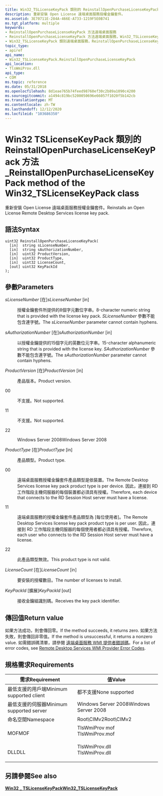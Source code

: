 ```yaml
---
title: Win32_TSLicenseKeyPack 類別的 ReinstallOpenPurchaseLicenseKeyPack 方法
description: 重新安裝 Open License 遠端桌面服務授權金鑰套件。
ms.assetid: 3E70711E-284A-466E-A733-1219F5E0B741
ms.tgt_platform: multiple
keywords:
- ReinstallOpenPurchaseLicenseKeyPack 方法遠端桌面服務
- ReinstallOpenPurchaseLicenseKeyPack 方法遠端桌面服務，Win32_TSLicenseKeyPack 類別
- Win32_TSLicenseKeyPack 類別遠端桌面服務，ReinstallOpenPurchaseLicenseKeyPack 方法
topic_type:
- apiref
api_name:
- Win32_TSLicenseKeyPack.ReinstallOpenPurchaseLicenseKeyPack
api_location:
- TlsWmiProv.dll
api_type:
- COM
ms.topic: reference
ms.date: 05/31/2018
ms.openlocfilehash: 8d1eae765b74feed98760ef30c2b89a1090c4200
ms.sourcegitcommit: a1494c819bc5200050696e66057f1020f5b142cb
ms.translationtype: MT
ms.contentlocale: zh-TW
ms.lasthandoff: 12/12/2020
ms.locfileid: "103686350"
---
```

# <a name="reinstallopenpurchaselicensekeypack-method-of-the-win32_tslicensekeypack-class"></a><span data-ttu-id="51511-106">Win32 TSLicenseKeyPack 類別的 ReinstallOpenPurchaseLicenseKeyPack 方法 \_</span><span class="sxs-lookup"><span data-stu-id="51511-106">ReinstallOpenPurchaseLicenseKeyPack method of the Win32\_TSLicenseKeyPack class</span></span>

<span data-ttu-id="51511-107">重新安裝 Open License 遠端桌面服務授權金鑰套件。</span><span class="sxs-lookup"><span data-stu-id="51511-107">Reinstalls an Open License Remote Desktop Services license key pack.</span></span>

## <a name="syntax"></a><span data-ttu-id="51511-108">語法</span><span class="sxs-lookup"><span data-stu-id="51511-108">Syntax</span></span>


```mof
uint32 ReinstallOpenPurchaseLicenseKeyPack(
  [in]  string sLicenseNumber,
  [in]  string sAuthorizationNumber,
  [in]  uint32 ProductVersion,
  [in]  uint32 ProductType,
  [in]  uint32 LicenseCount,
  [out] uint32 KeyPackId
);
```



## <a name="parameters"></a><span data-ttu-id="51511-109">參數</span><span class="sxs-lookup"><span data-stu-id="51511-109">Parameters</span></span>

<dl> <dt>

<span data-ttu-id="51511-110">*sLicenseNumber* \[在\]</span><span class="sxs-lookup"><span data-stu-id="51511-110">*sLicenseNumber* \[in\]</span></span>
</dt> <dd>

<span data-ttu-id="51511-111">授權金鑰套件所提供的8個字元數位字串。</span><span class="sxs-lookup"><span data-stu-id="51511-111">8-character numeric string that is provided with the license key pack.</span></span> <span data-ttu-id="51511-112">*SLicenseNumber* 參數不能包含連字號。</span><span class="sxs-lookup"><span data-stu-id="51511-112">The *sLicenseNumber* parameter cannot contain hyphens.</span></span>

</dd> <dt>

<span data-ttu-id="51511-113">*sAuthorizationNumber* \[在\]</span><span class="sxs-lookup"><span data-stu-id="51511-113">*sAuthorizationNumber* \[in\]</span></span>
</dt> <dd>

<span data-ttu-id="51511-114">以授權金鑰提供的15個字元的英數位元字串。</span><span class="sxs-lookup"><span data-stu-id="51511-114">15-character alphanumeric string that is provided with the license key.</span></span> <span data-ttu-id="51511-115">*SAuthorizationNumber* 參數不能包含連字號。</span><span class="sxs-lookup"><span data-stu-id="51511-115">The *sAuthorizationNumber* parameter cannot contain hyphens.</span></span>

</dd> <dt>

<span data-ttu-id="51511-116">*ProductVersion* \[在\]</span><span class="sxs-lookup"><span data-stu-id="51511-116">*ProductVersion* \[in\]</span></span>
</dt> <dd>

<span data-ttu-id="51511-117">產品版本。</span><span class="sxs-lookup"><span data-stu-id="51511-117">Product version.</span></span>

<dt>

<span data-ttu-id="51511-118">0</span><span class="sxs-lookup"><span data-stu-id="51511-118">0</span></span>
</dt> <dd>

<span data-ttu-id="51511-119">不支援。</span><span class="sxs-lookup"><span data-stu-id="51511-119">Not supported.</span></span>

</dd> <dt>

<span data-ttu-id="51511-120">1</span><span class="sxs-lookup"><span data-stu-id="51511-120">1</span></span>
</dt> <dd>

<span data-ttu-id="51511-121">不支援。</span><span class="sxs-lookup"><span data-stu-id="51511-121">Not supported.</span></span>

</dd> <dt>

<span data-ttu-id="51511-122">2</span><span class="sxs-lookup"><span data-stu-id="51511-122">2</span></span>
</dt> <dd>

<span data-ttu-id="51511-123">Windows Server 2008</span><span class="sxs-lookup"><span data-stu-id="51511-123">Windows Server 2008</span></span>

</dd> </dl> </dd> <dt>

<span data-ttu-id="51511-124">*ProductType* \[在\]</span><span class="sxs-lookup"><span data-stu-id="51511-124">*ProductType* \[in\]</span></span>
</dt> <dd>

<span data-ttu-id="51511-125">產品類型。</span><span class="sxs-lookup"><span data-stu-id="51511-125">Product type.</span></span>

<dt>

<span data-ttu-id="51511-126">0</span><span class="sxs-lookup"><span data-stu-id="51511-126">0</span></span>
</dt> <dd>

<span data-ttu-id="51511-127">遠端桌面服務授權金鑰套件產品類型是依裝置。</span><span class="sxs-lookup"><span data-stu-id="51511-127">The Remote Desktop Services license key pack product type is per device.</span></span> <span data-ttu-id="51511-128">因此，連接到 RD 工作階段主機伺服器的每個裝置都必須具有授權。</span><span class="sxs-lookup"><span data-stu-id="51511-128">Therefore, each device that connects to the RD Session Host server must have a license.</span></span>

</dd> <dt>

<span data-ttu-id="51511-129">1</span><span class="sxs-lookup"><span data-stu-id="51511-129">1</span></span>
</dt> <dd>

<span data-ttu-id="51511-130">遠端桌面服務的授權金鑰套件產品類型為 [每位使用者]。</span><span class="sxs-lookup"><span data-stu-id="51511-130">The Remote Desktop Services license key pack product type is per user.</span></span> <span data-ttu-id="51511-131">因此，連接到 RD 工作階段主機伺服器的每個使用者都必須具有授權。</span><span class="sxs-lookup"><span data-stu-id="51511-131">Therefore, each user who connects to the RD Session Host server must have a license.</span></span>

</dd> <dt>

<span data-ttu-id="51511-132">2</span><span class="sxs-lookup"><span data-stu-id="51511-132">2</span></span>
</dt> <dd>

<span data-ttu-id="51511-133">此產品類型無效。</span><span class="sxs-lookup"><span data-stu-id="51511-133">This product type is not valid.</span></span>

</dd> </dl> </dd> <dt>

<span data-ttu-id="51511-134">*LicenseCount* \[在\]</span><span class="sxs-lookup"><span data-stu-id="51511-134">*LicenseCount* \[in\]</span></span>
</dt> <dd>

<span data-ttu-id="51511-135">要安裝的授權數目。</span><span class="sxs-lookup"><span data-stu-id="51511-135">The number of licenses to install.</span></span>

</dd> <dt>

<span data-ttu-id="51511-136">*KeyPackId* \[擴展\]</span><span class="sxs-lookup"><span data-stu-id="51511-136">*KeyPackId* \[out\]</span></span>
</dt> <dd>

<span data-ttu-id="51511-137">接收金鑰組識別碼。</span><span class="sxs-lookup"><span data-stu-id="51511-137">Receives the key pack identifier.</span></span>

</dd> </dl>

## <a name="return-value"></a><span data-ttu-id="51511-138">傳回值</span><span class="sxs-lookup"><span data-stu-id="51511-138">Return value</span></span>

<span data-ttu-id="51511-139">如果方法成功，則會傳回零。</span><span class="sxs-lookup"><span data-stu-id="51511-139">If the method succeeds, it returns zero.</span></span> <span data-ttu-id="51511-140">如果方法失敗，則會傳回非零值。</span><span class="sxs-lookup"><span data-stu-id="51511-140">If the method is unsuccessful, it returns a nonzero value.</span></span> <span data-ttu-id="51511-141">如需錯誤碼清單，請參閱 [遠端桌面服務 WMI 提供者錯誤碼](terminal-services-wmi-provider-error-codes.md)。</span><span class="sxs-lookup"><span data-stu-id="51511-141">For a list of error codes, see [Remote Desktop Services WMI Provider Error Codes](terminal-services-wmi-provider-error-codes.md).</span></span>

## <a name="requirements"></a><span data-ttu-id="51511-142">規格需求</span><span class="sxs-lookup"><span data-stu-id="51511-142">Requirements</span></span>



| <span data-ttu-id="51511-143">需求</span><span class="sxs-lookup"><span data-stu-id="51511-143">Requirement</span></span> | <span data-ttu-id="51511-144">值</span><span class="sxs-lookup"><span data-stu-id="51511-144">Value</span></span> |
|-------------------------------------|-------------------------------------------------------------------------------------------|
| <span data-ttu-id="51511-145">最低支援的用戶端</span><span class="sxs-lookup"><span data-stu-id="51511-145">Minimum supported client</span></span><br/> | <span data-ttu-id="51511-146">都不支援</span><span class="sxs-lookup"><span data-stu-id="51511-146">None supported</span></span><br/>                                                                 |
| <span data-ttu-id="51511-147">最低支援的伺服器</span><span class="sxs-lookup"><span data-stu-id="51511-147">Minimum supported server</span></span><br/> | <span data-ttu-id="51511-148">Windows Server 2008</span><span class="sxs-lookup"><span data-stu-id="51511-148">Windows Server 2008</span></span><br/>                                                            |
| <span data-ttu-id="51511-149">命名空間</span><span class="sxs-lookup"><span data-stu-id="51511-149">Namespace</span></span><br/>                | <span data-ttu-id="51511-150">Root\\CIMv2</span><span class="sxs-lookup"><span data-stu-id="51511-150">Root\\CIMv2</span></span><br/>                                                                    |
| <span data-ttu-id="51511-151">MOF</span><span class="sxs-lookup"><span data-stu-id="51511-151">MOF</span></span><br/>                      | <dl> <span data-ttu-id="51511-152"><dt>TlsWmiProv mof</dt></span><span class="sxs-lookup"><span data-stu-id="51511-152"><dt>TlsWmiProv.mof</dt></span></span> </dl> |
| <span data-ttu-id="51511-153">DLL</span><span class="sxs-lookup"><span data-stu-id="51511-153">DLL</span></span><br/>                      | <dl> <span data-ttu-id="51511-154"><dt>TlsWmiProv.dll</dt></span><span class="sxs-lookup"><span data-stu-id="51511-154"><dt>TlsWmiProv.dll</dt></span></span> </dl> |



## <a name="see-also"></a><span data-ttu-id="51511-155">另請參閱</span><span class="sxs-lookup"><span data-stu-id="51511-155">See also</span></span>

<dl> <dt>

[<span data-ttu-id="51511-156">**Win32 \_ TSLicenseKeyPack**</span><span class="sxs-lookup"><span data-stu-id="51511-156">**Win32\_TSLicenseKeyPack**</span></span>](win32-tslicensekeypack.md)
</dt> </dl>

 

 





